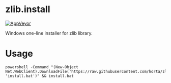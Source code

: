 # zlib.install

[![AppVeyor](https://img.shields.io/appveyor/ci/Horta/zlib-install.svg?style=flat-square)](https://ci.appveyor.com/project/Horta/zlib-install)

Windows one-line installer for zlib library.

# Usage

```
powershell -Command "(New-Object Net.WebClient).DownloadFile('https://raw.githubusercontent.com/horta/zlib.install/master/install.bat', 'install.bat')" && install.bat
```
